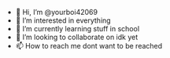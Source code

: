 - 👋 Hi, I’m @yourboi42069
- 👀 I’m interested in everything
- 🌱 I’m currently learning stuff in school
- 💞️ I’m looking to collaborate on idk yet
- 📫 How to reach me dont want to be reached
<!---
yourboi42069/yourboi42069 is a ✨ special ✨ repository because its `README.md` (this file) appears on your GitHub profile.
You can click the Preview link to take a look at your changes.
--->
